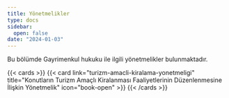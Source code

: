 ```yaml
---
title: Yönetmelikler
type: docs
sidebar:
  open: false
date: "2024-01-03"
---
```


Bu bölümde Gayrimenkul hukuku ile ilgili yönetmelikler bulunmaktadır.

{{< cards >}}
{{< card link="turizm-amacli-kiralama-yonetmeligi" title="Konutların Turizm Amaçlı Kiralanması Faaliyetlerinin Düzenlenmesine İlişkin Yönetmelik" icon="book-open" >}}
{{< /cards >}}
